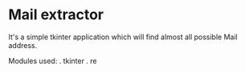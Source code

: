 # Mail extractor
It's a simple tkinter application which will find almost all possible Mail address.

Modules used:
  . tkinter
  . re
